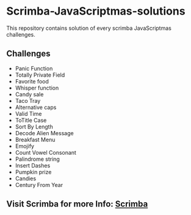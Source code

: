 # Scrimba-JavaScriptmas-solutions

This repository contains solution of every scrimba JavaScriptmas challenges.

## Challenges

- Panic Function
- Totally Private Field
- Favorite food
- Whisper function
- Candy sale
- Taco Tray
- Alternative caps
- Valid Time
- ToTitle Case
- Sort By Length
- Decode Alien Message
- Breakfast Menu
- Emojify
- Count Vowel Consonant
- Palindrome string
- Insert Dashes
- Pumpkin prize
- Candies
- Century From Year

## Visit Scrimba for more Info: [Scrimba](https://scrimba.com/dashboard)
